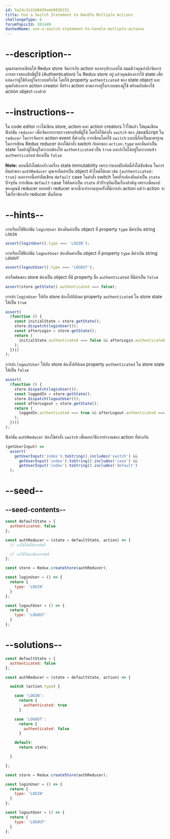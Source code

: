 ```yaml
---
id: 5a24c314108439a4d4036151
title: Use a Switch Statement to Handle Multiple Actions
challengeType: 6
forumTopicId: 301449
dashedName: use-a-switch-statement-to-handle-multiple-actions
---
```


# --description--

คุณสามารถเขียนให้ Redux store จัดการกับ action หลายๆประเภทได้
สมมติว่าคุณกำลังจัดการการตรวจสอบสิทธิ์ผู้ใช้ (Authentication) ใน Redux store อยู่ แล้วคุณต้องการใช้ state เพื่อแสดงว่าผู้ใช้ยังอยู่ในระบบหรือไม่ โดยใช้ property `authenticated` ของ state object 
และคุณยังต้องการ action creator ที่สร้าง action ตามการอยู่ในระบบของผู้ใช้ พร้อมกับต้องใช้ action object เองด้วย

# --instructions--

ใน code editor เราได้เขียน store, action และ action creators ไว้ให้แล้ว 
ให้คุณเขียนฟังก์ชัน `reducer` เพื่อจัดการการตรวจสอบสิทธิ์ผู้ใช้ โดยให้ใช้คำสั่ง `switch` ของ JavaScript ใน `reducer` ในการจัดการ action event ที่ต่างกัน การเขียนโดยใช้ `switch` แบบนี้ถือเป็นมาตรฐานในการเขียน Redux reducer 
ต้องใช้คำสั่ง switch กับค่าของ `action.type` และคืนค่าเป็น state โดยถ้าผู้ใช้อยู่ในระบบต้องให้ `authenticated` เป็น `true` และถ้าไม่ได้อยู่ในระบบแล้ว `authenticated` ต้องเป็น `false`

**Note:** ตอนนี้ยังไม่ต้องกังวลเรื่อง state immutability เพราะว่าแบบฝึกหัดนี้ยังไม่ซับซ้อน 
ในการคืนค่าของ `authReducer` คุณจะคืนค่าเป็น object ตัวใหม่ได้เลย เช่น `{authenticated: true}` 
นอกจากนี้อย่าลืมเขียน `default` case ในคำสั่ง switch โดยที่จะต้องคืนค่าเป็น `state` ปัจจุบัน 
การเขียน `default` case ให้คืนค่าเป็น `state` ตัวปัจจุบันเป็นเรื่องสำคัญ เพราะเมื่อแอปของคุณมี reducer หลายตัว reducer พวกนี้จะทำงานทุกครั้งที่มีการส่ง action แม้ว่า action จะไม่เกี่ยวข้องกับ reducer นั้นก็ตาม

# --hints--

การเรียกใช้ฟังก์ชัน `loginUser` ต้องคืนค่าเป็น object ที่ property `type` มีค่าเป้น string `LOGIN`

```js
assert(loginUser().type === 'LOGIN');
```

การเรียกใช้ฟังก์ชัน `logoutUser` ต้องคืนค่าเป็น object ที่ property `type` มีค่าเป้น string `LOGOUT`

```js
assert(logoutUser().type === 'LOGOUT');
```

ค่าเริ่มต้นของ store ต้องเป็น object ที่มี property ชื่อ `authenticated` ที่มีค่าเป็น `false`

```js
assert(store.getState().authenticated === false);
```

การส่ง `loginUser` ให้กับ store ต้องไปอัปเดต property `authenticated` ใน store state ให้เป็น `true`

```js
assert(
  (function () {
    const initialState = store.getState();
    store.dispatch(loginUser());
    const afterLogin = store.getState();
    return (
      initialState.authenticated === false && afterLogin.authenticated === true
    );
  })()
);
```

การส่ง `logoutUser` ให้กับ store ต้องไปอัปเดต property `authenticated` ใน store state ให้เป็น `false`

```js
assert(
  (function () {
    store.dispatch(loginUser());
    const loggedIn = store.getState();
    store.dispatch(logoutUser());
    const afterLogout = store.getState();
    return (
      loggedIn.authenticated === true && afterLogout.authenticated === false
    );
  })()
);
```

ฟังก์ชัน `authReducer` ต้องใช้คำสั่ง `switch` เพื่อแยกวิธีการทำงานของ action ที่ต่างกัน

```js
(getUserInput) =>
  assert(
    getUserInput('index').toString().includes('switch') &&
      getUserInput('index').toString().includes('case') &&
      getUserInput('index').toString().includes('default')
  );
```

# --seed--

## --seed-contents--

```js
const defaultState = {
  authenticated: false
};

const authReducer = (state = defaultState, action) => {
  // แก้ไขโค้ดใต้บรรทัดนี้

  // แก้ไขโค้ดเหนือบรรทัดนี้
};

const store = Redux.createStore(authReducer);

const loginUser = () => {
  return {
    type: 'LOGIN'
  }
};

const logoutUser = () => {
  return {
    type: 'LOGOUT'
  }
};
```

# --solutions--

```js
const defaultState = {
  authenticated: false
};

const authReducer = (state = defaultState, action) => {

  switch (action.type) {

    case 'LOGIN':
      return {
        authenticated: true
      }

    case 'LOGOUT':
      return {
        authenticated: false
      }

    default:
      return state;

  }

};

const store = Redux.createStore(authReducer);

const loginUser = () => {
  return {
    type: 'LOGIN'
  }
};

const logoutUser = () => {
  return {
    type: 'LOGOUT'
  }
};
```
